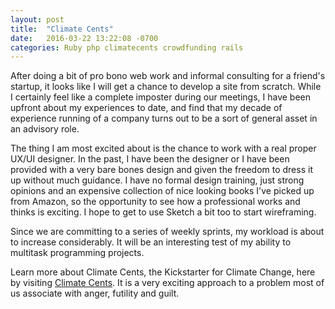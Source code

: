 ```yaml
---
layout: post
title:  "Climate Cents"
date:   2016-03-22 13:22:08 -0700
categories: Ruby php climatecents crowdfunding rails
---
```

After doing a bit of pro bono web work and informal consulting for a friend's startup, it looks like I will get a chance to develop a site from scratch. While I certainly feel like a complete imposter during our meetings, I have been upfront about my experiences to date, and find that my decade of experience  running of a company turns out to be a sort of general asset in an advisory role.

The thing I am most excited about is the chance to work with a real proper UX/UI designer. In the past, I have been the designer or I have been provided with a very bare bones design and given the freedom to dress it up without much guidance. I have no formal design training, just strong opinions and an expensive collection of nice looking books I've picked up from Amazon, so the opportunity to see how a professional works and thinks is exciting. I hope to get to use Sketch a bit too to start wireframing.

Since we are committing to a series of weekly sprints, my workload is about to increase considerably. It will be an interesting test of my ability to multitask programming projects.

Learn more about Climate Cents, the Kickstarter for Climate Change, here by visiting [Climate Cents](http://climatecents.org). It is a very exciting approach to a problem most of us associate with anger, futility and guilt.
